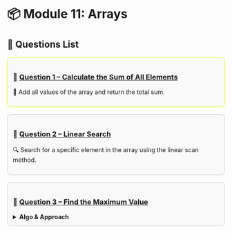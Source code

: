 # 📦 Module 11: Arrays

## 📘 Questions List

<div style="border: 1px solid rgb(213, 255, 1) ; border-radius: 8px; padding: 12px; margin-bottom: 16px; background-color: #f9f9f9;">
  <h3>🔹 <a href="./Questions/Question-1.cpp">Question 1 – Calculate the Sum of All Elements</a></h3>
  <p>📌 Add all values of the array and return the total sum.</p>
</div>

<div style="border: 1px solid #ccc; border-radius: 8px; padding: 12px; margin-bottom: 16px; background-color: #f9f9f9;">
  <h3>🔹 <a href="./Questions/Question-2-Linear-Search.cpp">Question 2 – Linear Search</a></h3>
  <p>🔍 Search for a specific element in the array using the linear scan method.</p>
</div>

<div style="border: 1px solid #ccc; border-radius: 8px; padding: 12px; margin-bottom: 16px; background-color: #f9f9f9;">
  <h3>🔹 <a href="./Questions/Question-3.cpp">Question 3 – Find the Maximum Value</a></h3>
<details>
  <summary><strong>Algo & Approach</strong></summary>

### 1. Linear Scan

- Assume the first element is the maximum.
- Traverse the array from left to right.
- If any element is greater than the current maximum, update it.
- At the end, the maximum value will be stored.

```cpp
max = arr[0] or max = INT_MIN
for( from i=0 to i<arr.length ){
    if( max < arr[i]){
        update max = arr[i]
    }
}
```

**Time Complexity:** O(n)  
**Space Complexity:** O(1)  
**Best when:** You want the most efficient solution.

---

### 2. Using Sorting

- Sort the array in ascending order.
- After sorting, the last element will be the maximum.
- Simply return the last element.

**Time Complexity:** O(n log n)  
**Space Complexity:** O(1)  
**Best when:** You already need the array sorted for other reasons.
</details>

</div>

